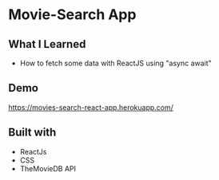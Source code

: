 # Movie-Search App

## What I Learned

- How to fetch some data with ReactJS using "async await"

## Demo

https://movies-search-react-app.herokuapp.com/

## Built with

- ReactJs
- CSS
- TheMovieDB API
